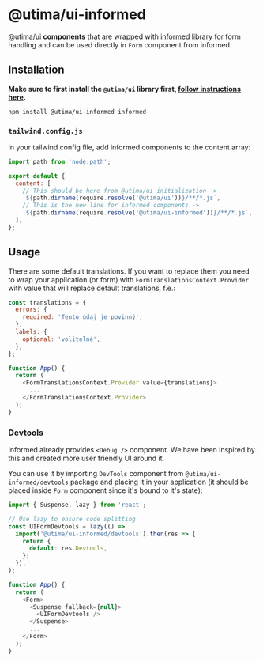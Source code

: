 # @utima/ui-informed

[@utima/ui](https://github.com/utima-solutions/ui) **components** that are wrapped with [informed](https://joepuzzo.github.io/informed/) library for form handling and can be used directly in `Form` component from informed.

## Installation

**Make sure to first install the `@utima/ui` library first, [follow instructions here](https://www.npmjs.com/package/@utima/ui).**

```bash
npm install @utima/ui-informed informed
```

### `tailwind.config.js`

In your tailwind config file, add informed components to the content array:

```js
import path from 'node:path';

export default {
  content: [
    // This should be here from @utima/ui initialization ->
    `${path.dirname(require.resolve('@utima/ui'))}/**/*.js`,
    // This is the new line for informed components ->
    `${path.dirname(require.resolve('@utima/ui-informed'))}/**/*.js`,
  ],
};
```

## Usage

There are some default translations. If you want to replace them you need to wrap your application (or form) with `FormTranslationsContext.Provider` with value that will replace default translations, f.e.:

```javascript
const translations = {
  errors: {
    required: 'Tento údaj je povinný',
  },
  labels: {
    optional: 'volitelné',
  },
};

function App() {
  return (
    <FormTranslationsContext.Provider value={translations}>
      ...
    </FormTranslationsContext.Provider>
  );
}
```

### Devtools

Informed already provides `<Debug />` component. We have been inspired by this and created more user friendly UI around it.

You can use it by importing `DevTools` component from `@utima/ui-informed/devtools` package and placing it in your application (it should be placed inside `Form` component since it's bound to it's state):

```javascript
import { Suspense, lazy } from 'react';

// Use lazy to ensure code splitting
const UIFormDevtools = lazy(() =>
  import('@utima/ui-informed/devtools').then(res => {
    return {
      default: res.Devtools,
    };
  }),
);

function App() {
  return (
    <Form>
      <Suspense fallback={null}>
        <UIFormDevtools />
      </Suspense>
      ...
    </Form>
  );
}
```
